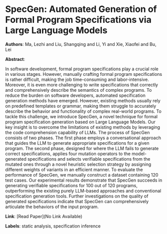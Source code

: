 # SpecGen: Automated Generation of Formal Program Specifications via Large Language Models

**Authors**: Ma, Lezhi and Liu, Shangqing and Li, Yi and Xie, Xiaofei and Bu, Lei

**Abstract**:

In software development, formal program specifications play a crucial role in various stages. However, manually crafting formal program specifications is rather difficult, making the job time-consuming and labor-intensive. Moreover, it is even more challenging to write specifications that correctly and comprehensively describe the semantics of complex programs. To reduce the burden on software developers, automated specification generation methods have emerged. However, existing methods usually rely on predefined templates or grammar, making them struggle to accurately describe the behavior and functionality of complex real-world programs. To tackle this challenge, we introduce SpecGen, a novel technique for formal program specification generation based on Large Language Models. Our key insight is to overcome the limitations of existing methods by leveraging the code comprehension capability of LLMs. The process of SpecGen consists of two phases. The first phase employs a conversational approach that guides the LLM to generate appropriate specifications for a given program. The second phase, designed for where the LLM fails to generate correct specifications, applies four mutation operators to the model-generated specifications and selects verifiable specifications from the mutated ones through a novel heuristic selection strategy by assigning different weights of variants in an efficient manner. To evaluate the performance of SpecGen, we manually construct a dataset containing 120 test cases. Our experimental results demonstrate that SpecGen succeeds in generating verifiable specifications for 100 out of 120 programs, outperforming the existing purely LLM-based approaches and conventional specification generation tools. Further investigations on the quality of generated specifications indicate that SpecGen can comprehensively articulate the behaviors of the input program.

**Link**: [Read Paper](No Link Available)

**Labels**: static analysis, specification inference
